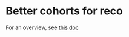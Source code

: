 # Better cohorts for reco

For an overview, see [this doc](https://docs.google.com/document/d/1N57UfysXpHLFVXMAi5htYw2L8hBySiKq9frPIBlvaPk/edit?tab=t.0#heading=h.wcy3kyozl6o0)